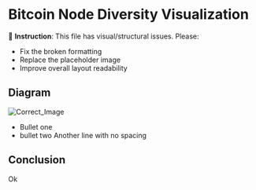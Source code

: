 # Bitcoin Node Diversity Visualization

🎨 **Instruction**: This file has visual/structural issues. Please:
- Fix the broken formatting
- Replace the placeholder image
- Improve overall layout readability

## Diagram
![Correct_Image](\img\Correct_Image.jpg)

- Bullet one
- bullet two 
Another line with no spacing

## Conclusion
Ok
